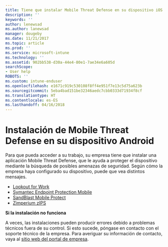 ```yaml
---
title: Tiene que instalar Mobile Threat Defense en su dispositivo iOS | Microsoft Docs
description: ''
keywords: ''
author: lenewsad
ms.author: lanewsad
manager: dougeby
ms.date: 11/21/2017
ms.topic: article
ms.prod: ''
ms.service: microsoft-intune
ms.technology: ''
ms.assetid: 902bb538-d30a-44e4-80e1-7ae34e6a605d
searchScope:
- User help
ROBOTS: ''
ms.custom: intune-enduser
ms.openlocfilehash: e1671c919c530108f8ff4e951f7e13c5d75a623b
ms.sourcegitcommit: 5eba4bad151be32346aedc7cbb0333d71934f8cf
ms.translationtype: HT
ms.contentlocale: es-ES
ms.lasthandoff: 04/16/2018
---
```

# <a name="install-mobile-threat-defense-on-your-android-device"></a>Instalación de Mobile Threat Defense en su dispositivo Android

Para que pueda acceder a su trabajo, su empresa tiene que instalar una aplicación Mobile Threat Defense, que le ayuda a proteger el dispositivo mediante la búsqueda de posibles amenazas de seguridad. Según cómo la empresa haya configurado su dispositivo, puede que vea distintos mensajes.

* [Lookout for Work](you-are-prompted-to-install-lookout-for-work-android.md)
* [Symantec Endpoint Protection Mobile](you-are-prompted-to-install-skycure-android.md)
* [SandBlast Mobile Protect](you-are-prompted-to-install-sandblast-android.md)
* [Zimperium zIPS](you-are-prompted-to-install-zips-android.md)

**Si la instalación no funciona**

A veces, las instalaciones pueden producir errores debido a problemas técnicos fuera de su control. Si esto sucede, póngase en contacto con el soporte técnico de la empresa. Para averiguar su información de contacto, vaya al [sitio web del portal de empresa](https://portal.manage.microsoft.com#HelpDeskDialog).

